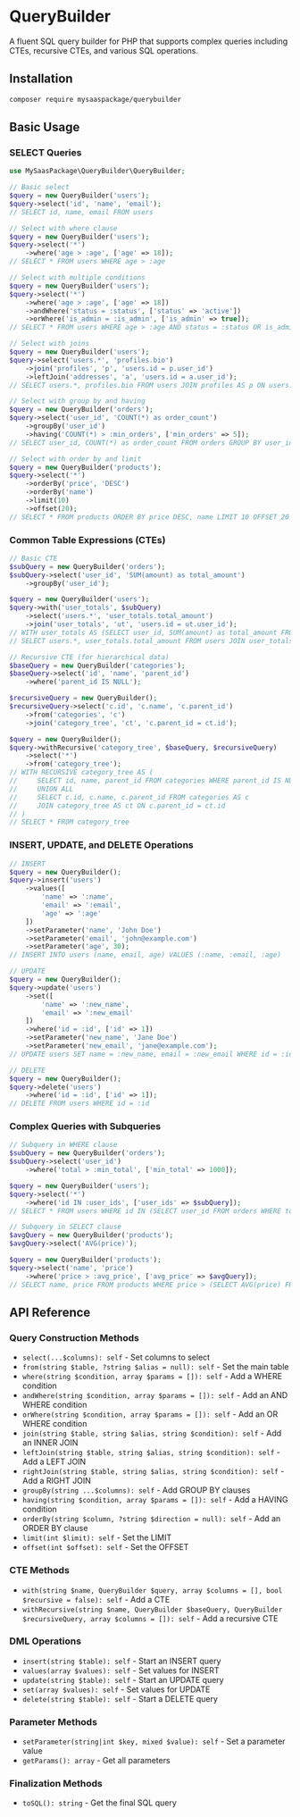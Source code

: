 # QueryBuilder

A fluent SQL query builder for PHP that supports complex queries including CTEs, recursive CTEs, and various SQL operations.

## Installation

```bash
composer require mysaaspackage/querybuilder
```

## Basic Usage

### SELECT Queries

```php
use MySaasPackage\QueryBuilder\QueryBuilder;

// Basic select
$query = new QueryBuilder('users');
$query->select('id', 'name', 'email');
// SELECT id, name, email FROM users

// Select with where clause
$query = new QueryBuilder('users');
$query->select('*')
    ->where('age > :age', ['age' => 18]);
// SELECT * FROM users WHERE age > :age

// Select with multiple conditions
$query = new QueryBuilder('users');
$query->select('*')
    ->where('age > :age', ['age' => 18])
    ->andWhere('status = :status', ['status' => 'active'])
    ->orWhere('is_admin = :is_admin', ['is_admin' => true]);
// SELECT * FROM users WHERE age > :age AND status = :status OR is_admin = :is_admin

// Select with joins
$query = new QueryBuilder('users');
$query->select('users.*', 'profiles.bio')
    ->join('profiles', 'p', 'users.id = p.user_id')
    ->leftJoin('addresses', 'a', 'users.id = a.user_id');
// SELECT users.*, profiles.bio FROM users JOIN profiles AS p ON users.id = p.user_id LEFT JOIN addresses AS a ON users.id = a.user_id

// Select with group by and having
$query = new QueryBuilder('orders');
$query->select('user_id', 'COUNT(*) as order_count')
    ->groupBy('user_id')
    ->having('COUNT(*) > :min_orders', ['min_orders' => 5]);
// SELECT user_id, COUNT(*) as order_count FROM orders GROUP BY user_id HAVING COUNT(*) > :min_orders

// Select with order by and limit
$query = new QueryBuilder('products');
$query->select('*')
    ->orderBy('price', 'DESC')
    ->orderBy('name')
    ->limit(10)
    ->offset(20);
// SELECT * FROM products ORDER BY price DESC, name LIMIT 10 OFFSET 20
```

### Common Table Expressions (CTEs)

```php
// Basic CTE
$subQuery = new QueryBuilder('orders');
$subQuery->select('user_id', 'SUM(amount) as total_amount')
    ->groupBy('user_id');

$query = new QueryBuilder('users');
$query->with('user_totals', $subQuery)
    ->select('users.*', 'user_totals.total_amount')
    ->join('user_totals', 'ut', 'users.id = ut.user_id');
// WITH user_totals AS (SELECT user_id, SUM(amount) as total_amount FROM orders GROUP BY user_id)
// SELECT users.*, user_totals.total_amount FROM users JOIN user_totals AS ut ON users.id = ut.user_id

// Recursive CTE (for hierarchical data)
$baseQuery = new QueryBuilder('categories');
$baseQuery->select('id', 'name', 'parent_id')
    ->where('parent_id IS NULL');

$recursiveQuery = new QueryBuilder();
$recursiveQuery->select('c.id', 'c.name', 'c.parent_id')
    ->from('categories', 'c')
    ->join('category_tree', 'ct', 'c.parent_id = ct.id');

$query = new QueryBuilder();
$query->withRecursive('category_tree', $baseQuery, $recursiveQuery)
    ->select('*')
    ->from('category_tree');
// WITH RECURSIVE category_tree AS (
//     SELECT id, name, parent_id FROM categories WHERE parent_id IS NULL
//     UNION ALL
//     SELECT c.id, c.name, c.parent_id FROM categories AS c
//     JOIN category_tree AS ct ON c.parent_id = ct.id
// )
// SELECT * FROM category_tree
```

### INSERT, UPDATE, and DELETE Operations

```php
// INSERT
$query = new QueryBuilder();
$query->insert('users')
    ->values([
        'name' => ':name',
        'email' => ':email',
        'age' => ':age'
    ])
    ->setParameter('name', 'John Doe')
    ->setParameter('email', 'john@example.com')
    ->setParameter('age', 30);
// INSERT INTO users (name, email, age) VALUES (:name, :email, :age)

// UPDATE
$query = new QueryBuilder();
$query->update('users')
    ->set([
        'name' => ':new_name',
        'email' => ':new_email'
    ])
    ->where('id = :id', ['id' => 1])
    ->setParameter('new_name', 'Jane Doe')
    ->setParameter('new_email', 'jane@example.com');
// UPDATE users SET name = :new_name, email = :new_email WHERE id = :id

// DELETE
$query = new QueryBuilder();
$query->delete('users')
    ->where('id = :id', ['id' => 1]);
// DELETE FROM users WHERE id = :id
```

### Complex Queries with Subqueries

```php
// Subquery in WHERE clause
$subQuery = new QueryBuilder('orders');
$subQuery->select('user_id')
    ->where('total > :min_total', ['min_total' => 1000]);

$query = new QueryBuilder('users');
$query->select('*')
    ->where('id IN :user_ids', ['user_ids' => $subQuery]);
// SELECT * FROM users WHERE id IN (SELECT user_id FROM orders WHERE total > :min_total)

// Subquery in SELECT clause
$avgQuery = new QueryBuilder('products');
$avgQuery->select('AVG(price)');

$query = new QueryBuilder('products');
$query->select('name', 'price')
    ->where('price > :avg_price', ['avg_price' => $avgQuery]);
// SELECT name, price FROM products WHERE price > (SELECT AVG(price) FROM products)
```

## API Reference

### Query Construction Methods

- `select(...$columns): self` - Set columns to select
- `from(string $table, ?string $alias = null): self` - Set the main table
- `where(string $condition, array $params = []): self` - Add a WHERE condition
- `andWhere(string $condition, array $params = []): self` - Add an AND WHERE condition
- `orWhere(string $condition, array $params = []): self` - Add an OR WHERE condition
- `join(string $table, string $alias, string $condition): self` - Add an INNER JOIN
- `leftJoin(string $table, string $alias, string $condition): self` - Add a LEFT JOIN
- `rightJoin(string $table, string $alias, string $condition): self` - Add a RIGHT JOIN
- `groupBy(string ...$columns): self` - Add GROUP BY clauses
- `having(string $condition, array $params = []): self` - Add a HAVING condition
- `orderBy(string $column, ?string $direction = null): self` - Add an ORDER BY clause
- `limit(int $limit): self` - Set the LIMIT
- `offset(int $offset): self` - Set the OFFSET

### CTE Methods

- `with(string $name, QueryBuilder $query, array $columns = [], bool $recursive = false): self` - Add a CTE
- `withRecursive(string $name, QueryBuilder $baseQuery, QueryBuilder $recursiveQuery, array $columns = []): self` - Add a recursive CTE

### DML Operations

- `insert(string $table): self` - Start an INSERT query
- `values(array $values): self` - Set values for INSERT
- `update(string $table): self` - Start an UPDATE query
- `set(array $values): self` - Set values for UPDATE
- `delete(string $table): self` - Start a DELETE query

### Parameter Methods

- `setParameter(string|int $key, mixed $value): self` - Set a parameter value
- `getParams(): array` - Get all parameters

### Finalization Methods

- `toSQL(): string` - Get the final SQL query 